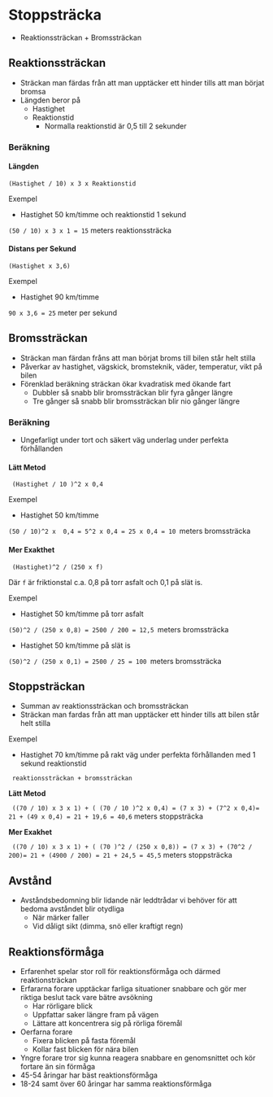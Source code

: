 # Stoppsträcka

* Reaktionssträckan + Bromssträckan

## Reaktionssträckan

* Sträckan man färdas från att man upptäcker ett hinder tills att man börjat bromsa
* Längden beror på
  * Hastighet
  * Reaktionstid
    * Normalla reaktionstid är 0,5 till 2 sekunder

### Beräkning

#### Längden

`(Hastighet / 10) x 3 x Reaktionstid`

Exempel

* Hastighet 50 km/timme och reaktionstid 1 sekund

`(50 / 10) x 3 x 1 = 15` meters reaktionssträcka

#### Distans per Sekund

`(Hastighet x 3,6) `

Exempel

* Hastighet 90 km/timme

`90 x 3,6 = 25` meter per sekund

## Bromssträckan

* Sträckan man färdan fråns att man börjat broms till bilen står helt stilla
* Påverkar av hastighet, vägskick, bromsteknik, väder, temperatur, vikt på bilen
* Förenklad beräkning sträckan ökar kvadratisk med ökande fart
  * Dubbler så snabb blir bromssträckan blir fyra gånger längre
  * Tre gånger så snabb blir bromssträckan blir nio gånger längre

### Beräkning

* Ungefarligt under tort och säkert väg underlag under perfekta förhållanden 

#### Lätt Metod

` (Hastighet / 10 )^2 x 0,4`

Exempel

* Hastighet 50 km/timme

`(50 / 10)^2 x  0,4 = 5^2 x 0,4 = 25 x 0,4 = 10 `meters bromssträcka

#### Mer Exakthet

` (Hastighet)^2 / (250 x f)`

Där `f` är friktionstal c.a. 0,8 på torr asfalt och 0,1 på slät is.

Exempel

* Hastighet 50 km/timme på torr asfalt

`(50)^2 / (250 x 0,8) = 2500 / 200 = 12,5 `meters bromssträcka

* Hastighet 50 km/timme på slät is

`(50)^2 / (250 x 0,1) = 2500 / 25 = 100 `meters bromssträcka

## Stoppsträckan

* Summan av reaktionssträckan och bromssträckan
* Sträckan man fardas från att man upptäcker ett hinder tills att bilen står helt stilla

Exempel

* Hastighet 70 km/timme på rakt väg under perfekta förhållanden med 1 sekund reaktionstid

` reaktionssträckan + bromssträckan`

**Lätt Metod**

` ((70 / 10) x 3 x 1) + ( (70 / 10 )^2 x 0,4) = (7 x 3) + (7^2 x 0,4)= 21 + (49 x 0,4) = 21 + 19,6 = 40,6` meters stoppsträcka

**Mer Exakhet**

` ((70 / 10) x 3 x 1) + ( (70 )^2 / (250 x 0,8)) = (7 x 3) + (70^2 / 200)= 21 + (4900 / 200) = 21 + 24,5 = 45,5` meters stoppsträcka

## Avstånd

* Avståndsbedomning blir lidande när leddtrådar vi behöver för att bedoma avståndet blir otydliga
  * När märker faller
  * Vid dåligt sikt (dimma, snö eller kraftigt regn)

## Reaktionsförmåga

* Erfarenhet spelar stor roll för reaktionsförmåga och därmed reaktionsträckan
* Erfararna forare upptäckar farliga situationer snabbare och gör mer riktiga beslut tack vare bätre avsökning
  * Har rörligare blick
  * Uppfattar saker längre fram på vägen
  * Lättare att koncentrera sig på rörliga föremål
* Oerfarna forare
  * Fixera blicken på fasta föremål
  * Kollar fast blicken för nära bilen
* Yngre forare tror sig kunna reagera snabbare en genomsnittet och kör fortare än sin förmåga
* 45-54 åringar har bäst reaktionsförmåga 
* 18-24 samt över 60 åringar har samma reaktionsförmåga
